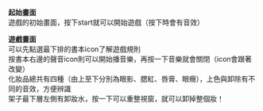 **起始畫面**<br>
遊戲的初始畫面，按下start就可以開始遊戲（按下時會有音效）

**遊戲畫面**<br>
可以先點選最下排的書本icon了解遊戲規則<br>
按書本右邊的聲音icon則可以開始播音樂，再按一下音樂就會關閉（icon會跟著改變）<br>
化妝品總共有四種（由上至下分別為眼影、腮紅、唇膏、眼癮），上色與卸除有不同的音效，方便辨識<br>
架子最下層左側有卸妝水，按一下可以重整視窗，就可以卸掉整個妝！
